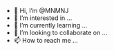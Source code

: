 - 👋 Hi, I’m @MNMNJ
- 👀 I’m interested in ...
- 🌱 I’m currently learning ...
- 💞️ I’m looking to collaborate on ...
- 📫 How to reach me ...

<!---
MNMNJ/MNMNJ is a ✨ special ✨ repository because its `README.md` (this file) appears on your GitHub profile.
You can click the Preview link to take a look at your changes.
--->
